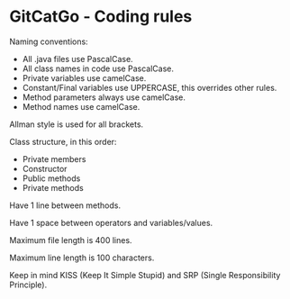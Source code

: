 # GitCatGo - Coding rules

Naming conventions:

 * All .java files use PascalCase.
 * All class names in code use PascalCase.
 * Private variables use camelCase.
 * Constant/Final variables use UPPERCASE, this overrides other rules.
 * Method parameters always use camelCase.
 * Method names use camelCase.

Allman style is used for all brackets.

Class structure, in this order:
 * Private members
 * Constructor
 * Public methods
 * Private methods

Have 1 line between methods.

Have 1 space between operators and variables/values.

Maximum file length is 400 lines.

Maximum line length is 100 characters.

Keep in mind KISS (Keep It Simple Stupid) and SRP (Single Responsibility Principle).
